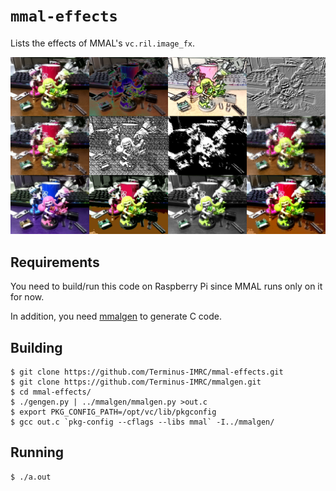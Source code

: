 # `mmal-effects`

Lists the effects of MMAL's `vc.ril.image_fx`.

![Screenshot](https://github.com/Terminus-IMRC/mmal-effects/raw/gh-pages/img/snapshot.png)


## Requirements

You need to build/run this code on Raspberry Pi since MMAL runs only on it for
now.

In addition, you need [mmalgen](https://github.com/Terminus-IMRC/mmalgen) to
generate C code.


## Building

```
$ git clone https://github.com/Terminus-IMRC/mmal-effects.git
$ git clone https://github.com/Terminus-IMRC/mmalgen.git
$ cd mmal-effects/
$ ./gengen.py | ../mmalgen/mmalgen.py >out.c
$ export PKG_CONFIG_PATH=/opt/vc/lib/pkgconfig
$ gcc out.c `pkg-config --cflags --libs mmal` -I../mmalgen/
```


## Running

```
$ ./a.out
```
